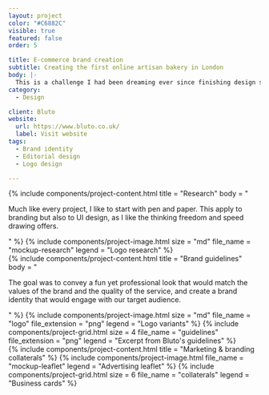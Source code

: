 ```yaml
---
layout: project
color: "#C6882C"
visible: true
featured: false
order: 5

title: E-commerce brand creation
subtitle: Creating the first online artisan bakery in London
body: |-
  This is a challenge I had been dreaming ever since finishing design school: designing my own brand from scratch. I started this company with two friends, and learned so much along the way.
category:
  - Design

client: Bluto
website:
  url: https://www.bluto.co.uk/
  label: Visit website
tags:
  - Brand identity
  - Editorial design
  - Logo design

---
```


<div class="section">
  <div class="section__container">
    {% include components/project-content.html
      title = "Research"
      body = "
        <p>Much like every project, I like to start with pen and paper. This apply to branding but also to UI design, as I like the thinking freedom and speed drawing offers.</p>
      "
    %}
    {% include components/project-image.html
      size = "md"
      file_name = "mockup-research"
      legend = "Logo research"
    %}
  </div>
</div>

<div class="section">
  <div class="section__container">
    {% include components/project-content.html
      title = "Brand guidelines"
      body = "
        <p>The goal was to convey a fun yet professional look that would match the values of the brand and the quality of the service, and create a brand identity that would engage with our target audience.</p>
      "
    %}
    {% include components/project-image.html
      size = "md"
      file_name = "logo"
      file_extension = "png"
      legend = "Logo variants"
    %}
    {% include components/project-grid.html
      size = 4
      file_name = "guidelines"
      file_extension = "png"
      legend = "Excerpt from Bluto's guidelines"
    %}
  </div>
</div>

<div class="section">
  <div class="section__container">
    {% include components/project-content.html
      title = "Marketing & branding collaterals"
    %}
    {% include components/project-image.html
      file_name = "mockup-leaflet"
      legend = "Advertising leaflet"
    %}
    {% include components/project-grid.html
      size = 6
      file_name = "collaterals"
      legend = "Business cards"
    %}
  </div>
</div>
